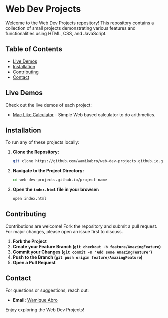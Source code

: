 # Web Dev Projects

Welcome to the Web Dev Projects repository! This repository contains a collection of small projects demonstrating various features and functionalities using HTML, CSS, and JavaScript.

## Table of Contents

- [Live Demos](#live-demos)
- [Installation](#installation)
- [Contributing](#contributing)
- [Contact](#contact)

## Live Demos

Check out the live demos of each project:

- [Mac Like Calculator]([https://github.com/wamikabro/web-dev-projects.github.io/javascript-calculator](https://wamikabro.github.io/web-dev-projects.github.io/javascript-calculator/)) - Simple Web based calculator to do arithmetics.

## Installation

To run any of these projects locally:

1. **Clone the Repository:**
    ```bash
    git clone https://github.com/wamikabro/web-dev-projects.github.io.git
    ```
2. **Navigate to the Project Directory:**
    ```bash
    cd web-dev-projects.github.io/project-name
    ```
3. **Open the `index.html` file in your browser:**
    ```bash
    open index.html
    ```

## Contributing

Contributions are welcome! Fork the repository and submit a pull request. For major changes, please open an issue first to discuss.

1. **Fork the Project**
2. **Create your Feature Branch (`git checkout -b feature/AmazingFeature`)**
3. **Commit your Changes (`git commit -m 'Add some AmazingFeature'`)**
4. **Push to the Branch (`git push origin feature/AmazingFeature`)**
5. **Open a Pull Request**

## Contact

For questions or suggestions, reach out:
- **Email:** [Wamique Abro](mailto:wamikabro212@gmail.com)

Enjoy exploring the Web Dev Projects!
